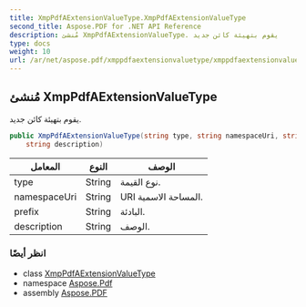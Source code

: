 ```yaml
---
title: XmpPdfAExtensionValueType.XmpPdfAExtensionValueType
second_title: Aspose.PDF for .NET API Reference
description: مُنشئ XmpPdfAExtensionValueType. يقوم بتهيئة كائن جديد
type: docs
weight: 10
url: /ar/net/aspose.pdf/xmppdfaextensionvaluetype/xmppdfaextensionvaluetype/
---
```

## مُنشئ XmpPdfAExtensionValueType

يقوم بتهيئة كائن جديد.

```csharp
public XmpPdfAExtensionValueType(string type, string namespaceUri, string prefix, 
    string description)
```

| المعامل | النوع | الوصف |
| --- | --- | --- |
| type | String | نوع القيمة. |
| namespaceUri | String | URI المساحة الاسمية. |
| prefix | String | البادئة. |
| description | String | الوصف. |

### انظر أيضًا

* class [XmpPdfAExtensionValueType](../)
* namespace [Aspose.Pdf](../../../aspose.pdf/)
* assembly [Aspose.PDF](../../../)